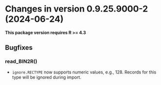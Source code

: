 




<!-- NEWS.md was auto-generated by NEWS.Rmd. Please DO NOT edit by hand!-->

# Changes in version 0.9.25.9000-2 (2024-06-24)

**This package version requires R \>= 4.3**

## Bugfixes

### read_BIN2R()

- `ignore.RECTYPE` now supports numeric values, e.g., 128. Records for
  this type will be ignored during import.
